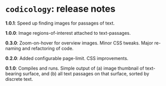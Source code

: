 # `codicology`: release notes

**1.0.1**: Speed up finding images for passages of text.

**1.0.0**: Image regions-of-interest attached to text-passages.

**0.3.0**: Zoom-on-hover for overview images. Minor CSS tweaks. Major re-naming and refactoring of code.

**0.2.0**: Added configurable page-limit. CSS improvements.

**0.1.0**: Compiles and runs. Simple output of (a) image thumbnail of text-bearing surface, and (b) all text passages on that surface, sorted by discrete text.